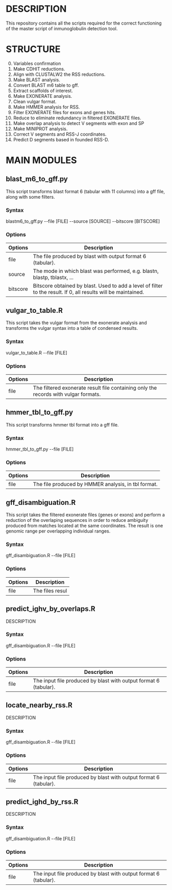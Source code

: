 # DESCRIPTION
This repository contains all the scripts required for the correct functioning of the master script of inmunoglobulin detection tool.

# STRUCTURE
0. Variables confirmation
1. Make CDHIT reductions.
2. Align with CLUSTALW2 the RSS reductions.
3. Make BLAST analysis.
4. Convert BLAST m6 table to gff.
5. Extract scaffolds of interest.
6. Make EXONERATE analysis.
7. Clean vulgar format.
8. Make HMMER analysis for RSS.
9. Filter EXONERATE files for exons and genes hits.
10. Reduce to eliminate redundancy in filtered EXONERATE files.
11. Make overlap analysis to detect V segments with exon and SP
12. Make MINIPROT analysis.
13. Correct V segments and RSS-J coordinates.
14. Predict D segments based in founded RSS-D.

# MAIN MODULES

<!---TRANSFORM BLAST M6 TO GFF-->

## blast_m6_to_gff.py
This script transforms blast format 6 (tabular with 11 columns) into a gff file, along with some filters.

### Syntax

blastm6_to_gff.py --file [FILE] --source [SOURCE] --bitscore [BITSCORE]

### Options

| Options | Description |
| --- | --- |
| file | The file produced by blast with output format 6 (tabular). |
| source | The mode in which blast was performed, e.g. blastn, blastp, tblastx, ... |
| bitscore | Bitscore obtained by blast. Used to add a level of filter to the result. If 0, all results will be maintained. |

<!---TRANSFORM VULGAR TO TABLE-->

## vulgar_to_table.R
This script takes the vulgar format from the exonerate analysis and transforms the vulgar syntax into a table of condensed results.

### Syntax
vulgar_to_table.R --file [FILE]

### Options

| Options | Description |
| --- | --- |
| file | The filtered exonerate result file containing only the records with vulgar formats. |

<!---TRANSFORM HMMR TBL FORMAT TO GFF-->

## hmmer_tbl_to_gff.py 
This script transforms hmmer tbl format into a gff file.

### Syntax
hmmer_tbl_to_gff.py --file [FILE]

### Options

| Options | Description |
| --- | --- |
| file | The file produced by HMMER analysis, in tbl format. |

<!---REDUCE REDUNDANCY FROM MATCHES IN THE SAME COORDINATES-->

## gff_disambiguation.R
This script takes the filtered exonerate files (genes or exons) and perform a reduction of the overlaping sequences in order to reduce ambiguity produced from matches located at the same coordinates. The result is one genomic range per overlapping individual ranges.

### Syntax
gff_disambiguation.R --file [FILE]

### Options

| Options | Description |
| --- | --- |
| file | The files resul |

<!---DETECT AND NAME IGHV SEGMENTS AS GENES OR PSEUDOGENES-->

## predict_ighv_by_overlaps.R
DESCRIPTION

### Syntax
gff_disambiguation.R --file [FILE]

### Options

| Options | Description |
| --- | --- |
| file | The input file produced by blast with output format 6 (tabular). |

<!---DETECT RSS NEAR TO V AND J SEGMENTS. 
CORRECT COORDINATES.-->

## locate_nearby_rss.R
DESCRIPTION

### Syntax
gff_disambiguation.R --file [FILE]

### Options

| Options | Description |
| --- | --- |
| file | The input file produced by blast with output format 6 (tabular). |

<!---PREDICT THE LOCATION OF TRUE D SEGMENTS-->

## predict_ighd_by_rss.R
DESCRIPTION

### Syntax
gff_disambiguation.R --file [FILE]

### Options

| Options | Description |
| --- | --- |
| file | The input file produced by blast with output format 6 (tabular). |